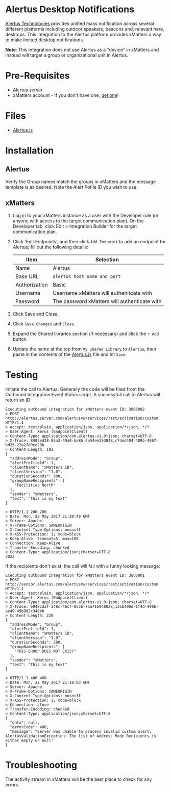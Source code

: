 # Alertus Desktop Notifications
[Alertus Technologies](https://www.alertus.com/) provides unified mass notification across several different platforms including outdoor speakers, beacons and, relevant here, desktops. This integration to the Alertus platform provides xMatters a way to make limited desktop notifications. 

**Note**: This integration does not use Alertus as a "device" in xMatters and instead will target a group or organizational unit in Alertus. 


# Pre-Requisites
* Alertus server
* xMatters account - If you don't have one, [get one](https://www.xmatters.com)!

# Files
* [Alertus.js](Alertus.js)

# Installation
## Alertus
Verify the Group names match the groups in xMatters and the message template is as desired. Note the Alert Pofile ID you wish to use. 

## xMatters
1. Log in to your xMatters instance as a user with the Developer role (or anyone with access to the target communication plan). On the Developer tab, click Edit > Integration Builder for the target communication plan. 
2. Click 'Edit Endpoints', and then click `Add Endpoint` to add an endpoint for Alertus; fill out the following details:

   | Item | Selection |
   | ---- | --------- |
   | Name | Alertus |
   | Base URL | `alertus host name and port` |
   | Authorization | Basic |
   | Username | Username xMatters will authenitcate with |
   | Password | The password xMatters will authenticate with |

   
3. Click Save and Close.
5. Click `Save Changes` and `Close`.
6. Expand the Shared libraries section (if necessary) and click the `+ Add` button
7. Update the name at the top from `My Shared Library` to `Alertus`, then paste in the contents of the [Alertus.js](Alertus.js) file and hit `Save`.

   
# Testing
Initiate the call to Alertus. Generally the code will be fired from the Outbound Integration Event Status script. A successfull call to Alertus will return an ID:

```
Executing outbound integration for xMatters event ID: 3666002
> POST http://alertus.server.com/alertusmw/services/rest/activation/custom HTTP/1.1
> Accept: text/plain, application/json, application/*+json, */*
> User-Agent: Xerus (EndpointClient)
> Content-Type: application/com.alertus-v1.0+json; charset=UTF-8
> X-Trace: 8405ed28-85a3-49a0-be8b-2e54ee35d048,c7ded404-489b-4867-bd25-22a27d0ce28b
> Content-Length: 191
{
  "addressMode": "Group",
  "alertProfileId": 1,
  "clientName": "xMatters IB",
  "clientVersion": "1.0",
  "durationSeconds": 300,
  "groupNameRecipients": [
    "Facilities North"
  ],
  "sender": "xMatters",
  "text": "This is my text"
}

< HTTP/1.1 200 200
< Date: Mon, 22 May 2017 21:20:49 GMT
< Server: Apache
< X-Frame-Options: SAMEORIGIN
< X-Content-Type-Options: nosniff
< X-XSS-Protection: 1; mode=block
< Keep-Alive: timeout=5, max=100
< Connection: Keep-Alive
< Transfer-Encoding: chunked
< Content-Type: application/json;charset=UTF-8
3023

```

If the recipients don't exist, the call will fail with a funny looking message:

```
Executing outbound integration for xMatters event ID: 3666001
> POST http://sensor.alertus.com/alertusmw/services/rest/activation/custom HTTP/1.1
> Accept: text/plain, application/json, application/*+json, */*
> User-Agent: Xerus (EndpointClient)
> Content-Type: application/com.alertus-v1.0+json; charset=UTF-8
> X-Trace: e948cdaf-148c-46c7-855b-75a7169480a8,135b490d-1f4d-4906-ae49-49b982c348bb
> Content-Length: 220
{
  "addressMode": "Group",
  "alertProfileId": 1,
  "clientName": "xMatters IB",
  "clientVersion": "1.0",
  "durationSeconds": 300,
  "groupNameRecipients": [
    "THIS GROUP DOES NOT EXIST"
  ],
  "sender": "xMatters",
  "text": "This is my text"
}

< HTTP/1.1 400 400
< Date: Mon, 22 May 2017 21:18:03 GMT
< Server: Apache
< X-Frame-Options: SAMEORIGIN
< X-Content-Type-Options: nosniff
< X-XSS-Protection: 1; mode=block
< Connection: close
< Transfer-Encoding: chunked
< Content-Type: application/json;charset=UTF-8
{
  "data": null,
  "errorCode": 400,
  "message": "Server was unable to process invalid custom alert: AlertusValidationException: The list of Address Mode Recipients is either empty or null"
}
```


# Troubleshooting
The activity stream in xMatters will be the best place to check for any errors. 



